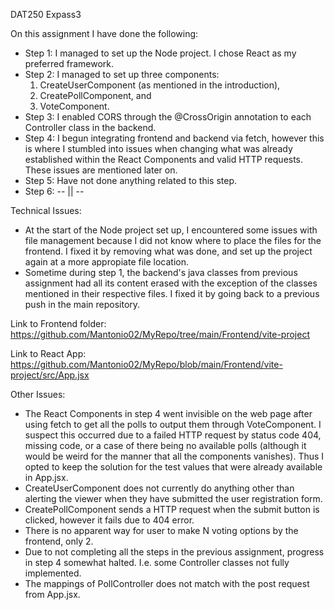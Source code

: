 DAT250 Expass3

On this assignment I have done the following:

- Step 1: I managed to set up the Node project. I chose React as my preferred framework.
- Step 2: I managed to set up three components:
    1. CreateUserComponent (as mentioned in the introduction),
    2. CreatePollComponent, and
    3. VoteComponent.
- Step 3: I enabled CORS through the @CrossOrigin annotation to each Controller class in the backend.
- Step 4: I begun integrating frontend and backend via fetch, however this is where I stumbled into issues when changing what was already established within the React Components and valid HTTP requests. These issues are mentioned later on.
- Step 5: Have not done anything related to this step.
- Step 6: -- || --

Technical Issues:
- At the start of the Node project set up, I encountered some issues with file management because I did not know where to place the files for the frontend. I fixed it by removing what was done, and set up the project again at a more appropiate file location.
- Sometime during step 1, the backend's java classes from previous assignment had all its content erased with the exception of the classes mentioned in their respective files. I fixed it by going back to a previous push in the main repository.

Link to Frontend folder:
https://github.com/Mantonio02/MyRepo/tree/main/Frontend/vite-project

Link to React App:
https://github.com/Mantonio02/MyRepo/blob/main/Frontend/vite-project/src/App.jsx

Other Issues:
- The React Components in step 4 went invisible on the web page after using fetch to get all the polls to output them through VoteComponent. I suspect this occurred due to a failed HTTP request by status code 404, missing code, or a case of there being no available polls (although it would be weird for the manner that all the components vanishes). Thus I opted to keep the solution for the test values that were already available in App.jsx.
- CreateUserComponent does not currently do anything other than alerting the viewer when they have submitted the user registration form.
- CreatePollComponent sends a HTTP request when the submit button is clicked, however it fails due to 404 error.
- There is no apparent way for user to make N voting options by the frontend, only 2.
- Due to not completing all the steps in the previous assignment, progress in step 4 somewhat halted. I.e. some Controller classes not fully implemented.
- The mappings of PollController does not match with the post request from App.jsx.
